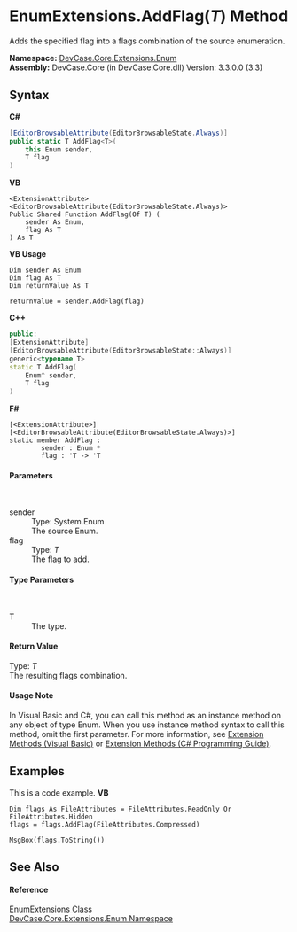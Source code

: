# EnumExtensions.AddFlag(*T*) Method 
 

Adds the specified flag into a flags combination of the source enumeration.

**Namespace:**&nbsp;<a href="N_DevCase_Core_Extensions_Enum">DevCase.Core.Extensions.Enum</a><br />**Assembly:**&nbsp;DevCase.Core (in DevCase.Core.dll) Version: 3.3.0.0 (3.3)

## Syntax

**C#**<br />
``` C#
[EditorBrowsableAttribute(EditorBrowsableState.Always)]
public static T AddFlag<T>(
	this Enum sender,
	T flag
)

```

**VB**<br />
``` VB
<ExtensionAttribute>
<EditorBrowsableAttribute(EditorBrowsableState.Always)>
Public Shared Function AddFlag(Of T) ( 
	sender As Enum,
	flag As T
) As T
```

**VB Usage**<br />
``` VB Usage
Dim sender As Enum
Dim flag As T
Dim returnValue As T

returnValue = sender.AddFlag(flag)
```

**C++**<br />
``` C++
public:
[ExtensionAttribute]
[EditorBrowsableAttribute(EditorBrowsableState::Always)]
generic<typename T>
static T AddFlag(
	Enum^ sender, 
	T flag
)
```

**F#**<br />
``` F#
[<ExtensionAttribute>]
[<EditorBrowsableAttribute(EditorBrowsableState.Always)>]
static member AddFlag : 
        sender : Enum * 
        flag : 'T -> 'T 

```


#### Parameters
&nbsp;<dl><dt>sender</dt><dd>Type: System.Enum<br />The source Enum.</dd><dt>flag</dt><dd>Type: *T*<br />The flag to add.</dd></dl>

#### Type Parameters
&nbsp;<dl><dt>T</dt><dd>The type.</dd></dl>

#### Return Value
Type: *T*<br />The resulting flags combination.

#### Usage Note
In Visual Basic and C#, you can call this method as an instance method on any object of type Enum. When you use instance method syntax to call this method, omit the first parameter. For more information, see <a href="https://docs.microsoft.com/dotnet/visual-basic/programming-guide/language-features/procedures/extension-methods">Extension Methods (Visual Basic)</a> or <a href="https://docs.microsoft.com/dotnet/csharp/programming-guide/classes-and-structs/extension-methods">Extension Methods (C# Programming Guide)</a>.

## Examples
This is a code example. 
**VB**<br />
``` VB
Dim flags As FileAttributes = FileAttributes.ReadOnly Or FileAttributes.Hidden
flags = flags.AddFlag(FileAttributes.Compressed)

MsgBox(flags.ToString())
```


## See Also


#### Reference
<a href="T_DevCase_Core_Extensions_Enum_EnumExtensions">EnumExtensions Class</a><br /><a href="N_DevCase_Core_Extensions_Enum">DevCase.Core.Extensions.Enum Namespace</a><br />